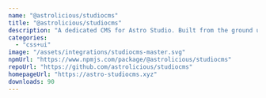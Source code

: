 ```yaml
---
name: "@astrolicious/studiocms"
title: "@astrolicious/studiocms"
description: "A dedicated CMS for Astro Studio. Built from the ground up by the Astro community."
categories:
  - "css+ui"
image: "/assets/integrations/studiocms-master.svg"
npmUrl: "https://www.npmjs.com/package/@astrolicious/studiocms"
repoUrl: "https://github.com/astrolicious/studiocms"
homepageUrl: "https://astro-studiocms.xyz"
downloads: 90
---
```

